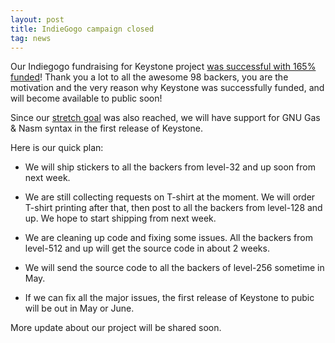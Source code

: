 ```yaml
---
layout: post
title: IndieGogo campaign closed
tag: news
---
```


Our Indiegogo fundraising for Keystone project [was successful with 165% funded](https://igg.me/at/keystone)! Thank you a lot to all the awesome 98 backers, you are the motivation and the very reason why Keystone was successfully funded, and will become available to public soon!

Since our [stretch goal](/indiegogo2) was also reached, we will have support for GNU Gas & Nasm syntax in the first release of Keystone.

Here is our quick plan:

- We will ship stickers to all the backers from level-32 and up soon from next week.

- We are still collecting requests on T-shirt at the moment. We will order T-shirt printing after that, then post to all the backers from level-128 and up. We hope to start shipping from next week.

- We are cleaning up code and fixing some issues. All the backers from level-512 and up will get the source code in about 2 weeks.

- We will send the source code to all the backers of level-256 sometime in May.

- If we can fix all the major issues, the first release of Keystone to pubic will be out in May or June.

More update about our project will be shared soon.


